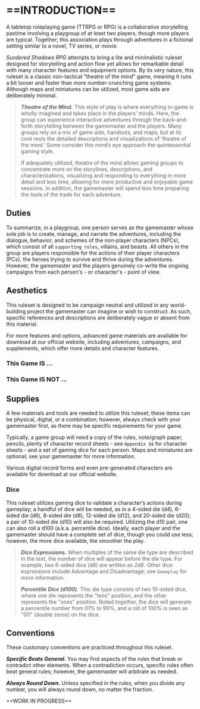 # ==INTRODUCTION==

A tabletop roleplaying game (TTRPG or RPG) is a collaborative storytelling pastime involving a playgroup of at least two players, though more players are typical. Together, this association plays through adventures in a fictional setting similar to a novel, TV series, or movie.

*Sundered Shadows RPG* attempts to bring a lite and minimalistic ruleset designed for storytelling and action flow yet allows for remarkable detail with many character features and equipment options. By its very nature, this ruleset is a classic non-tactical "theatre of the mind" game, meaning it runs a bit looser and faster than more number-crunching game systems. Although maps and miniatures can be utilized, most game aids are deliberately minimal.

> ***Theatre of the Mind.*** This style of play is where everything in-game is wholly imagined and takes place in the players' minds. Here, the group can experience interactive adventures through the back-and-forth storytelling between the gamemaster and the players. Many groups rely on a mix of game aids, handouts, and maps, but at its core rests the detailed descriptions and visualizations of ‘theatre of the mind.’ Some consider this mind’s eye approach the quintessential gaming style.
>
> If adequately utilized, theatre of the mind allows gaming groups to concentrate more on the storylines, descriptions, and characterizations, visualizing and responding to everything in more detail and less time, allowing for more productive and enjoyable game sessions. In addition, the gamemaster will spend less time preparing the tools of the trade for each adventure.

## Duties

To summarize, in a playgroup, one person serves as the gamemaster whose sole job is to create, manage, and narrate the adventures, including the dialogue, behavior, and schemes of the non-player characters (NPCs), which consist of all `supporting roles`, villains, and beasts. All others in the group are players responsible for the actions of their player characters (PCs), the heroes trying to survive and thrive during the adventures. However, the gamemaster and the players genuinely co-write the ongoing campaigns from each person's - or character's - point of view.

## Aesthetics

This ruleset is designed to be campaign neutral and utilized in any world-building project the gamemaster can imagine or wish to construct. As such, specific references and descriptions are deliberately vague or absent from this material.

For more features and options, advanced game materials are available for download at our official website, including adventures, campaigns, and supplements, which offer more details and character features.

### This Game IS ... 

<!--Add copy here -->

### This Game IS NOT ... 

<!--Add copy here -->

## Supplies

A few materials and tools are needed to utilize this ruleset; these items can be physical, digital, or a combination; however, always check with your gamemaster first, as there may be specific requirements for your game.

Typically, a game group will need a copy of the rules, note/graph paper, pencils, plenty of character record sheets - see `Appendix $$` for character sheets - and a set of gaming dice for each person. Maps and miniatures are optional; see your gamemaster for more information.

Various digital record forms and even pre-generated characters are available for download at our official website.

### Dice

This ruleset utilizes gaming dice to validate a character’s actions during gameplay; a handful of dice will be needed, as in a 4-sided die (d4), 6-sided die (d6), 8-sided die (d8), 12-sided die (d12), and 20-sided die (d20); a pair of 10-sided die (d10) will also be required. Utilizing the d10 pair, one can also roll a d100 (a.k.a. percentile dice). Ideally, each player and the gamemaster should have a complete set of dice, though you could use less; however, the more dice available, the smoother the play.

> ***Dice Expressions.*** When multiples of the same die type are described in the text, the number of dice will appear before the die type. For example, two 6-sided dice (d6) are written as *2d6*. Other dice expressions include Advantage and Disadvantage; see `Gameplay` for more information.
>
> ***Percentile Dice (d100).*** This die type consists of two 10-sided dice, where one die represents the "tens" position, and the other represents the "ones" position. Rolled together, the dice will generate a percentile number from 01% to 99%, and a roll of 100% is seen as "00" (double zeros) on the dice.

## Conventions

These customary conventions are practiced throughout this ruleset.

***Specific Beats General.*** You may find aspects of the rules that break or contradict other elements. When a contradiction occurs, specific rules often beat general rules; however, the gamemaster will arbitrate as needed.

***Always Round Down.*** Unless specified in the rules, when you divide any number, you will always round down, no matter the fraction.

<!--Add more Conventions as needed-->

==WORK IN PROGRESS==
